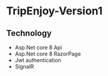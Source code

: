 # TripEnjoy-Version1

## Technology 
+ Asp.Net core 8 Api
+ Asp.Net core 8 RazorPage
+ Jwt authentication
+ SignalR

